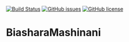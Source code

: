 [![Build Status](https://travis-ci.org/Simbadeveloper/BiasharaMashinani.io.svg?branch=master)](https://travis-ci.org/Simbadeveloper/BiasharaMashinani.io)
[![GitHub issues](https://img.shields.io/github/issues/Simbadeveloper/BiasharaMashinani.io.svg)](https://github.com/Simbadeveloper/BiasharaMashinani.io/issues)
[![GitHub license](https://img.shields.io/github/license/Simbadeveloper/BiasharaMashinani.io.svg)](https://github.com/Simbadeveloper/BiasharaMashinani.io/blob/master/LICENSE)



# BiasharaMashinani
